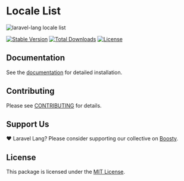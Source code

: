 # Locale List

![laravel-lang locale list](https://preview.dragon-code.pro/laravel-lang/locale-list.svg?brand=laravel&mode=dark)

[![Stable Version][badge_stable]][link_packagist]
[![Total Downloads][badge_downloads]][link_packagist]
[![License][badge_license]][link_license]

## Documentation

See the [documentation](https://laravel-lang.com/packages-locale-list.html) for detailed installation.

## Contributing

Please see [CONTRIBUTING](https://laravel-lang.com/contributions.html) for details.

## Support Us

❤️ Laravel Lang? Please consider supporting our collective on [Boosty](https://boosty.to/laravel-lang).

## License

This package is licensed under the [MIT License](https://laravel-lang.com/license.html).


[badge_stable]:     https://img.shields.io/github/v/release/Laravel-Lang/locale-list?label=stable&style=flat-square
[badge_downloads]:  https://img.shields.io/packagist/dt/Laravel-Lang/locale-list.svg?style=flat-square
[badge_license]:    https://img.shields.io/packagist/l/Laravel-Lang/locale-list.svg?style=flat-square
[link_packagist]:   https://packagist.org/packages/Laravel-Lang/locale-list
[link_license]:     LICENSE
